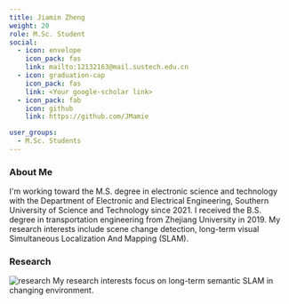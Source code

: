 ```yaml
---
title: Jiamin Zheng
weight: 20
role: M.Sc. Student
social:
  - icon: envelope 
    icon_pack: fas
    link: mailto:12132163@mail.sustech.edu.cn
  - icon: graduation-cap 
    icon_pack: fas
    link: <Your google-scholar link>
  - icon_pack: fab
    icon: github
    link: https://github.com/JMamie

user_groups:
  - M.Sc. Students
---
```

### About Me
I'm working toward the M.S. degree in electronic science and technology with the Department of Electronic and Electrical Engineering, Southern University of Science and Technology since 2021. I received the B.S. degree in transportation engineering from Zhejiang University in 2019. My research interests include scene change detection, long-term visual Simultaneous Localization And Mapping (SLAM).

### Research
![research](authors_research/jiaming_zheng.png "Research Introduction (From Virgolino Soares, João Carlos, et al. Visual Localization and Mapping in Dynamic and Changing Environments.)")
My research interests focus on long-term semantic SLAM in changing environment.